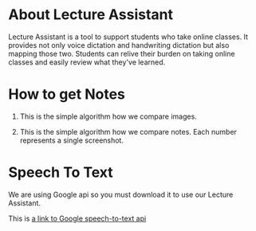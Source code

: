# About Lecture Assistant
Lecture Assistant is a tool to support students who take online classes. It provides not only voice dictation and handwriting dictation but also mapping those two. Students can relive their burden on taking online classes and easily review what they've learned.


# How to get Notes
1. This is the simple algorithm how we compare images.

2. This is the simple algorithm  how we compare notes. Each number represents a single screenshot.




# Speech To Text
We are using Google api so you must download it to use our Lecture Assistant.

This is [a link to Google speech-to-text api](https://cloud.google.com/speech-to-text)

